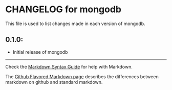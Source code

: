 # CHANGELOG for mongodb

This file is used to list changes made in each version of mongodb.

## 0.1.0:

* Initial release of mongodb

- - -
Check the [Markdown Syntax Guide](http://daringfireball.net/projects/markdown/syntax) for help with Markdown.

The [Github Flavored Markdown page](http://github.github.com/github-flavored-markdown/) describes the differences between markdown on github and standard markdown.
